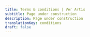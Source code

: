 ```yaml
---
title: Terms & conditions | Ver Artis
subtitle: Page under construction
description: Page under construction
translationKey: conditions
draft: false
---
```

